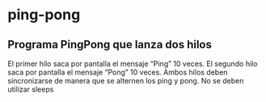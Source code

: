 # ping-pong
## Programa PingPong que lanza dos hilos
 El primer hilo saca por pantalla el mensaje “Ping” 10 veces.
 El segundo hilo saca por pantalla el mensaje “Pong” 10 veces.
 Ambos hilos deben sincronizarse de manera que se alternen los ping y pong.
 No se deben utilizar sleeps

